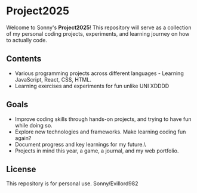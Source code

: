 # Project2025

Welcome to Sonny's **Project2025**!
This repository will serve as a collection of my personal coding projects, experiments, and learning journey on how to actually code.

## Contents
- Various programming projects across different languages - Learning JavaScript, React, CSS, HTML.
- Learning exercises and experiments for fun unlike UNI XDDDD


## Goals
- Improve coding skills through hands-on projects, and trying to have fun while doing so.
- Explore new technologies and frameworks. Make learning coding fun again?
- Document progress and key learnings for my future.\
- Projects in mind this year, a game, a journal, and my web portfolio.

## License
This repository is for personal use. Sonny/Evillord982
